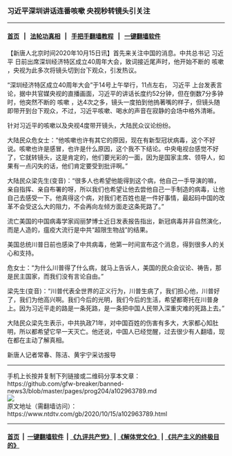 ### 习近平深圳讲话连番咳嗽 央视秒转镜头引关注
------------------------

#### [首页](https://github.com/gfw-breaker/banned-news3/blob/master/README.md) &nbsp;&nbsp;|&nbsp;&nbsp; [法轮功真相](https://github.com/begood0513/basic/blob/master/README.md)  &nbsp;&nbsp;|&nbsp;&nbsp; [手把手翻墙教程](https://github.com/gfw-breaker/guides/wiki)  &nbsp;&nbsp;|&nbsp;&nbsp; [一键翻墙软件](https://github.com/gfw-breaker/nogfw/blob/master/README.md)  



<div><div class="post_content" itemprop="articleBody">
 <p>
  【新唐人北京时间2020年10月15日讯】首先来关注中国的消息。中共总书记
  <ok href="https://www.ntdtv.com/gb/习近平.htm">
   习近平
  </ok>
  日前出席深圳经济特区成立40周年大会，致词接近尾声时，他开始不断的
  <ok href="https://www.ntdtv.com/gb/咳嗽.htm">
   咳嗽
  </ok>
  ，央视为此多次将镜头切到台下观众，引发热议。
 </p>
 <p>
  “深圳经济特区成立40周年大会”于14号上午举行，11点左右，
  <ok href="https://www.ntdtv.com/gb/习近平.htm">
   习近平
  </ok>
  上台发表言论，据中共官媒央视的直播画面，习近平的讲话长度约52分钟，但在倒数7分多钟时，他突然不断的
  <ok href="https://www.ntdtv.com/gb/咳嗽.htm">
   咳嗽
  </ok>
  ，达4次之多，镜头一度拍到他摀著嘴的样子，但镜头随即带开到台下观众，不过，习近平咳嗽、喝水的声音在寂静的会场中格外清晰。
 </p>
 <p>
  针对习近平的咳嗽以及央视4度带开镜头，大陆民众议论纷纷。
 </p>
 <p>
  大陆民众危女士：“他咳嗽也许有其它的原因，现在有新型冠状病毒，这个不好说。咳嗽也许是感冒，也许是什么原因，这个我不下结论。中央电视台感觉不好了，它就转镜头，这是肯定的，他们要光彩的一面，因为是国家主席、领导人，如果有一点闪失的话，他们肯定要受到批评啊。”
 </p>
 <p>
  大陆民众梁先生(变音)：“很多人也希望他能得到这个病，他自己一手导演的嘛，亲自指挥、亲自布署的呀，所以我们也希望让他去尝他自己一手制造的病毒，让他自己去感受一下。他真得这个病，对我们老百姓也是一件好事情，最起码中国的改革不会受这么大的阻力，不会再向左倾方面走这条死路了。”
 </p>
 <p>
  流亡美国的中国病毒学家阎丽梦博士近日发表报告指出，新冠病毒并非自然演化，而是人造的，瘟疫大流行是中共“超限生物战”的结果。
 </p>
 <p>
  美国总统川普日前也感染了中共病毒，他第一时间宣布这个消息，得到很多人的关心和支持。
 </p>
 <p>
  危女士：“为什么川普得了什么病，就马上告诉人，美国的民众会议论、祷告，那是民主国家，而我们没有言论自由。”
 </p>
 <p>
  梁先生(变音)：“川普代表全世界的正义行为，川普生病了，我们担心他，川普好了，我们为他高兴啊。我们今后的光明，我们今后的生活，希望都寄托在川普身上。因为习近平走的路是一条死路，是一条把中国人民带入深重灾难的死路上去。”
 </p>
 <p>
  大陆民众梁先生表示，中共执政71年，对中国百姓的伤害有多大，大家都心知肚明，所以都希望它早一天灭亡。他还说，中国人已经觉醒，过去很少有人翻墙，现在都在主动了解真相。
 </p>
 <p>
  新唐人记者常春、陈洁、黄宇宁采访报导
 </p>
 <div class="single_ad">
 </div>
</div>
</div>
<hr/>
手机上长按并复制下列链接或二维码分享本文章：<br/>
https://github.com/gfw-breaker/banned-news3/blob/master/pages/prog204/a102963789.md <br/>
<a href='https://github.com/gfw-breaker/banned-news3/blob/master/pages/prog204/a102963789.md'><img src='https://github.com/gfw-breaker/banned-news3/blob/master/pages/prog204/a102963789.md.png'/></a> <br/>
原文地址（需翻墙访问）：https://www.ntdtv.com/gb/2020/10/15/a102963789.html


------------------------
#### [首页](https://github.com/gfw-breaker/banned-news3/blob/master/README.md) &nbsp;|&nbsp; [一键翻墙软件](https://github.com/gfw-breaker/nogfw/blob/master/README.md) &nbsp;| [《九评共产党》](https://github.com/gfw-breaker/9ping.md/blob/master/README.md#九评之一评共产党是什么) | [《解体党文化》](https://github.com/gfw-breaker/jtdwh.md/blob/master/README.md) | [《共产主义的终极目的》](https://github.com/gfw-breaker/gczydzjmd.md/blob/master/README.md)


<img src='http://gfw-breaker.win/banned-news3/pages/prog204/a102963789.md' width='0px' height='0px'/>